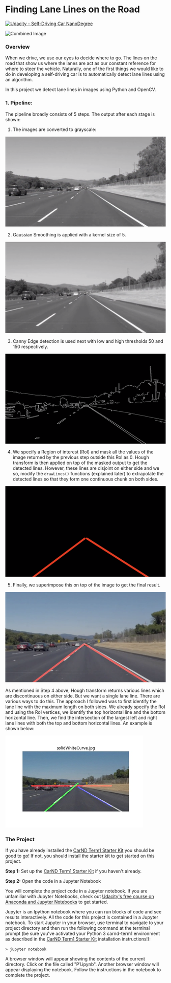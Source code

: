 # **Finding Lane Lines on the Road** 
[![Udacity - Self-Driving Car NanoDegree](https://s3.amazonaws.com/udacity-sdc/github/shield-carnd.svg)](http://www.udacity.com/drive)

<img src="examples/viz.gif" width="480" alt="Combined Image" />

### Overview

When we drive, we use our eyes to decide where to go.  The lines on the road that show us where the lanes are act as our constant reference for where to steer the vehicle.  Naturally, one of the first things we would like to do in developing a self-driving car is to automatically detect lane lines using an algorithm.

In this project we detect lane lines in images using Python and OpenCV. 

### 1. Pipeline:

The pipeline broadly consists of 5 steps. The output after each stage is shown:

1) The images are converted to grayscale:

![gray](examples/gray.png)

2) Gaussian Smoothing is applied with a kernel size of 5.

![blur](examples/blur.png)

3) Canny Edge detection is used next with low and high thresholds 50 and 150 respectively.

![canny](examples/canny.png)

4) We specify a Region of interest (RoI) and mask all the values of the image returned by the previous step outside this RoI as 0. Hough transform is then applied on top of the masked output to get the detected lines. However, these lines are disjoint on either side and we so, modify the `drawLines()` functions (explained later) to extrapolate the detected lines so that they form one continuous chunk on both sides.

![hough](examples/hough.png)

5) Finally, we superimpose this on top of the image to get the final result.

![final](examples/final.png)

As mentioned in Step 4 above, Hough transform returns various lines which are discontinuous on either side. But we want a single lane line. There are various ways to do this. The approach I followed was to first identify the lane line with the maximum length on both sides. We already specify the RoI and using the RoI vertices, we identify the top horizontal line and the bottom horizontal line. Then, we find the intersection of the largest left and right lane lines with both the top and bottom horizontal lines. An example is shown below:

![draw lines](examples/draw_lines_explain.jpg)

### The Project

If you have already installed the [CarND Term1 Starter Kit](https://github.com/udacity/CarND-Term1-Starter-Kit/blob/master/README.md) you should be good to go!   If not, you should install the starter kit to get started on this project.

**Step 1:** Set up the [CarND Term1 Starter Kit](https://classroom.udacity.com/nanodegrees/nd013/parts/fbf77062-5703-404e-b60c-95b78b2f3f9e/modules/83ec35ee-1e02-48a5-bdb7-d244bd47c2dc/lessons/8c82408b-a217-4d09-b81d-1bda4c6380ef/concepts/4f1870e0-3849-43e4-b670-12e6f2d4b7a7) if you haven't already.

**Step 2:** Open the code in a Jupyter Notebook

You will complete the project code in a Jupyter notebook.  If you are unfamiliar with Jupyter Notebooks, check out [Udacity's free course on Anaconda and Jupyter Notebooks](https://classroom.udacity.com/courses/ud1111) to get started.

Jupyter is an Ipython notebook where you can run blocks of code and see results interactively.  All the code for this project is contained in a Jupyter notebook. To start Jupyter in your browser, use terminal to navigate to your project directory and then run the following command at the terminal prompt (be sure you've activated your Python 3 carnd-term1 environment as described in the [CarND Term1 Starter Kit](https://github.com/udacity/CarND-Term1-Starter-Kit/blob/master/README.md) installation instructions!):

`> jupyter notebook`

A browser window will appear showing the contents of the current directory.  Click on the file called "P1.ipynb".  Another browser window will appear displaying the notebook.  Follow the instructions in the notebook to complete the project.  

